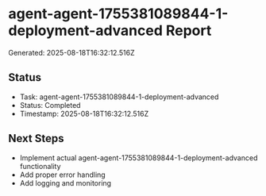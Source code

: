 # agent-agent-1755381089844-1-deployment-advanced Report

Generated: 2025-08-18T16:32:12.516Z

## Status
- Task: agent-agent-1755381089844-1-deployment-advanced
- Status: Completed
- Timestamp: 2025-08-18T16:32:12.516Z

## Next Steps
- Implement actual agent-agent-1755381089844-1-deployment-advanced functionality
- Add proper error handling
- Add logging and monitoring

